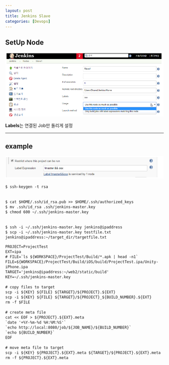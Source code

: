```yaml
---
layout: post
title: Jenkins Slave
categories: [Devops]
---
```


##  SetUp Node

![](/assets/images/2019-09-06-Jenkins%20Slave/2019-09-06-12-26-29.png)

**Labels**는 연결된 Job만 돌리게 설정

***

## example

![](/assets/images/2019-09-06-Jenkins%20Slave/2019-09-06-12-27-24.png)


```
$ ssh-keygen -t rsa


$ cat $HOME/.ssh/id_rsa.pub >> $HOME/.ssh/authorized_keys
$ mv .ssh/id_rsa .ssh/jenkins-master.key
$ chmod 600 ~/.ssh/jenkins-master.key


$ ssh -i ~/.ssh/jenkins-master.key jenkins@ipaddress
$ scp -i ~/.ssh/jenkins-master.key testfile.txt jenkins@ipaddress:~/target_dir/targetfile.txt

```


```
PROJECT=ProjectTest
EXT=ipa
# FILE=`ls ${WORKSPACE}/ProjectTest/Build/*.apk | head -n1`
FILE=${WORKSPACE}/ProjectTest/Build/iOS/build/ProjectTest.ipa/Unity-iPhone.ipa
TARGET='jenkins@ipaddress:~/web2/static/build'
KEY=~/.ssh/jenkins-master.key

# copy files to target
scp -i ${KEY} ${FILE} ${TARGET}/${PROJECT}.${EXT}
scp -i ${KEY} ${FILE} ${TARGET}/${PROJECT}_${BUILD_NUMBER}.${EXT}
rm -f $FILE

# create meta file
cat << EOF > ${PROJECT}.${EXT}.meta
`date '+%Y-%m-%d %H:%M:%S'`
`echo http://local:8080/job/${JOB_NAME}/${BUILD_NUMBER}`
`echo ${BUILD_NUMBER}`
EOF

# move meta file to target
scp -i ${KEY} ${PROJECT}.${EXT}.meta ${TARGET}/${PROJECT}.${EXT}.meta
rm -f ${PROJECT}.${EXT}.meta

```